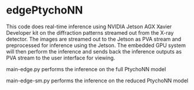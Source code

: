 # edgePtychoNN

This code does real-time inference using NVIDIA Jetson AGX Xavier Developer kit on the diffraction patterns streamed out from the X-ray detector. The images are streamed out to the Jetson as PVA stream and 
preprocessed for inference using the Jetson. The embedded GPU system will then perform the inference and sends back the inference outputs as PVA stream to the user interface for viewing. 

main-edge.py performs the inference on the full PtychoNN model 


main-edge-sm.py performs the inference on the reduced PtychoNN model
